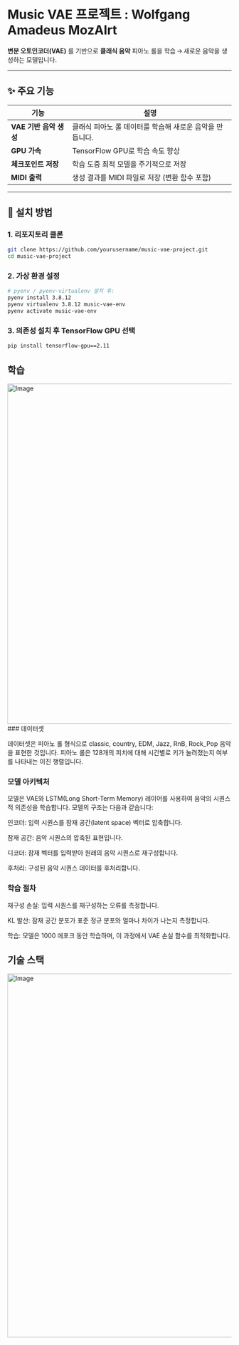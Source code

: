 # Music VAE 프로젝트 : Wolfgang Amadeus MozAIrt

**변분 오토인코더(VAE)** 를 기반으로 **클래식 음악** 피아노 롤을 학습 → 새로운 음악을 생성하는 모델입니다.

---

## ✨ 주요 기능
| 기능 | 설명 |
|-----|-----|
| **VAE 기반 음악 생성** | 클래식 피아노 롤 데이터를 학습해 새로운 음악을 만듭니다. |
| **GPU 가속** | TensorFlow GPU로 학습 속도 향상 |
| **체크포인트 저장** | 학습 도중 최적 모델을 주기적으로 저장 |
| **MIDI 출력** | 생성 결과를 MIDI 파일로 저장 (변환 함수 포함) |

---

## 🚀 설치 방법

### 1. 리포지토리 클론
```bash
git clone https://github.com/yourusername/music-vae-project.git
cd music-vae-project
```

### 2. 가상 환경 설정
```bash
# pyenv / pyenv-virtualenv 설치 후:
pyenv install 3.8.12
pyenv virtualenv 3.8.12 music-vae-env
pyenv activate music-vae-env
```

### 3. 의존성 설치 후 TensorFlow GPU 선택
```bash
pip install tensorflow-gpu==2.11
```

## 학습
<img width="1897" height="764" alt="Image" src="https://github.com/user-attachments/assets/ae32a940-68fa-4d6b-8888-8ebe2620a400" />
### 데이터셋

데이터셋은 피아노 롤 형식으로 classic, country, EDM, Jazz, RnB, Rock_Pop 음악을 표현한 것입니다. 피아노 롤은 128개의 피치에 대해 시간별로 키가 눌려졌는지 여부를 나타내는 이진 행렬입니다.

### 모델 아키텍처

모델은 VAE와 LSTM(Long Short-Term Memory) 레이어를 사용하여 음악의 시퀀스적 의존성을 학습합니다. 모델의 구조는 다음과 같습니다:

인코더: 입력 시퀀스를 잠재 공간(latent space) 벡터로 압축합니다.

잠재 공간: 음악 시퀀스의 압축된 표현입니다.

디코더: 잠재 벡터를 입력받아 원래의 음악 시퀀스로 재구성합니다.

후처리: 구성된 음악 시퀀스 데이터를 후처리합니다.

### 학습 절차
재구성 손실: 입력 시퀀스를 재구성하는 오류를 측정합니다.

KL 발산: 잠재 공간 분포가 표준 정규 분포와 얼마나 차이가 나는지 측정합니다.

학습: 모델은 1000 에포크 동안 학습하며, 이 과정에서 VAE 손실 함수를 최적화합니다.


## 기술 스택
<img width="1874" height="817" alt="Image" src="https://github.com/user-attachments/assets/6e108a6b-1352-43b2-b083-a3a0befd5679" />
